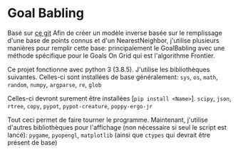 # Goal Babling

Basé sur <a href="https://github.com/benureau/recode/tree/master/benureau2015_gb">ce git</a>
Afin de créer un modèle inverse basée sur le remplissage d'une base de points connus et d'un NearestNeighbor, j'utilise plusieurs manières pour remplir cette base: principalement le GoalBabling avec une méthode spécifique pour le Goals On Grid qui est l'algorithme Frontier.

Ce projet fonctionne avec python 3 (3.8.5). J'utilise les bibliothèques suivantes. Celles-ci sont installées de base généralement:
`sys`, `os`, `math`, `random`, `numpy`, `argparse`, `re`, `glob`

Celles-ci devront surement être installées [`pip install <Name>`].
`scipy`, `json`, `rtree`, `copy`, `pypot`, `pypot-creature`, `poppy-ergo-jr`

Tout ceci permet de faire tourner le programme. Maintenant, j'utilise d'autres bibliothèques pour l'affichage (non nécessaire si seul le script est lancé):
`pygame`, `pyopengl`, `matplotlib` (ainsi que `ctypes` qui devrait être présent de base)